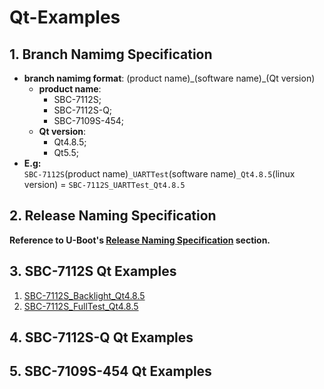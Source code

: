 # Qt-Examples

## 1. Branch Namimg Specification

* **branch namimg format**: (product name)\_(software name)\_(Qt version)
  * **product name**:
    * SBC-7112S;
    * SBC-7112S-Q;
    * SBC-7109S-454;
  * **Qt version**:
    * Qt4.8.5;
    * Qt5.5;
* **E.g:**  
`SBC-7112S`(product name)`_UARTTest`(software name)`_Qt4.8.5`(linux version) = `SBC-7112S_UARTTest_Qt4.8.5`

## 2. Release Naming Specification

**Reference to U-Boot's [Release Naming Specification](https://github.com/AplexOS/U-Boot#2-release-naming-specification) section.**

## 3. SBC-7112S Qt Examples

1. [SBC-7112S_Backlight_Qt4.8.5](https://github.com/AplexOS/Qt-Examples/tree/SBC-7112S-Backlight-Qt4.8.5)
2. [SBC-7112S_FullTest_Qt4.8.5](https://github.com/AplexOS/Qt-Examples/tree/SBC-7112S-FullTest-Qt4.8.5)

## 4. SBC-7112S-Q Qt Examples

## 5. SBC-7109S-454 Qt Examples

